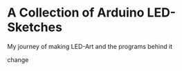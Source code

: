 # A Collection of Arduino LED-Sketches
My journey of making LED-Art and the programs behind it

change